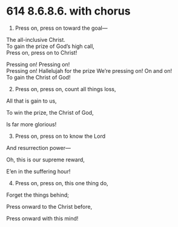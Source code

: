 # 614 8.6.8.6. with chorus

1.  Press on, press on toward the goal—

The all-inclusive Christ.\
To gain the prize of God’s high call,\
Press on, press on to Christ!

Pressing on! Pressing on!\
Pressing on! Hallelujah for the prize We’re pressing on! On and on!\
To gain the Christ of God!

2.  Press on, press on, count all things loss,

All that is gain to us,

To win the prize, the Christ of God,

Is far more glorious!

3.  Press on, press on to know the Lord

And resurrection power—

Oh, this is our supreme reward,

E’en in the suffering hour!

4.  Press on, press on, this one thing do,

Forget the things behind;

Press onward to the Christ before,

Press onward with this mind!

